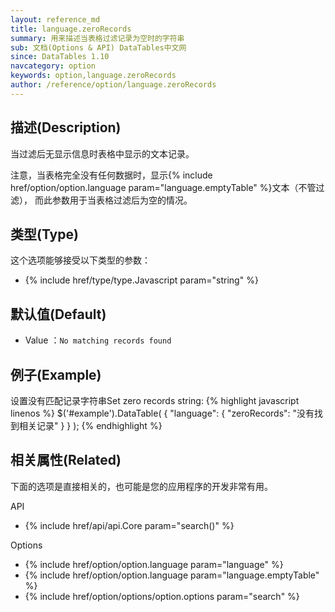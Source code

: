 ```yaml
---
layout: reference_md
title: language.zeroRecords
summary: 用来描述当表格过滤记录为空时的字符串
sub: 文档(Options & API) DataTables中文网
since: DataTables 1.10
navcategory: option
keywords: option,language.zeroRecords
author: /reference/option/language.zeroRecords
---
```


## 描述(Description)

当过滤后无显示信息时表格中显示的文本记录。

注意，当表格完全没有任何数据时，显示{% include href/option/option.language param="language.emptyTable" %}文本（不管过滤），
而此参数用于当表格过滤后为空的情况。

## 类型(Type)
这个选项能够接受以下类型的参数：

- {% include href/type/type.Javascript param="string" %}


## 默认值(Default)
- Value ：`No matching records found`

 
## 例子(Example)

设置没有匹配记录字符串Set zero records string:
{% highlight javascript linenos %}
$('#example').DataTable( {
 "language": {
     "zeroRecords": "没有找到相关记录"
   }
} );
{% endhighlight %}


## 相关属性(Related)
下面的选项是直接相关的，也可能是您的应用程序的开发非常有用。

API

- {% include href/api/api.Core param="search()" %}


Options

- {% include href/option/option.language param="language" %}
- {% include href/option/option.language param="language.emptyTable" %}
- {% include href/option/options/option.options param="search" %}
